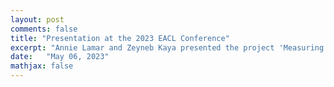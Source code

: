 ```yaml
---
layout: post
comments: false
title: "Presentation at the 2023 EACL Conference"
excerpt: "Annie Lamar and Zeyneb Kaya presented the project 'Measuring the Impact of Data Augmentation Methods for Extremely Low-Resource NMT' at the Low-Resource Machine Translation (LowResMT) Workshop held at the EACL. "
date:   "May 06, 2023"
mathjax: false
---
```


<style>
.post-header h1 {
    font-size: 35px;
}
.post pre,
.post code {
    background-color: #fcfcfc;
    font-size: 13px; /* make code smaller for this post... */
}
</style>
